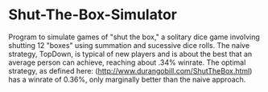# Shut-The-Box-Simulator

Program to simulate games of "shut the box," a solitary dice game involving shutting 12 "boxes" using summation and sucessive dice rolls. The naive strategy, TopDown, is typical of new players and is about the best that an average person can achieve, reaching about .34% winrate. The optimal strategy, as defined here: (http://www.durangobill.com/ShutTheBox.html) has a winrate of 0.36%, only marginally better than the naive approach.
